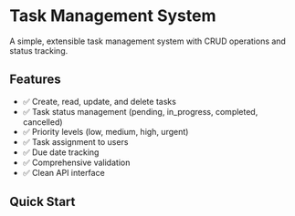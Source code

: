 # Task Management System

A simple, extensible task management system with CRUD operations and status tracking.

## Features

- ✅ Create, read, update, and delete tasks
- ✅ Task status management (pending, in_progress, completed, cancelled)
- ✅ Priority levels (low, medium, high, urgent)
- ✅ Task assignment to users
- ✅ Due date tracking
- ✅ Comprehensive validation
- ✅ Clean API interface

## Quick Start